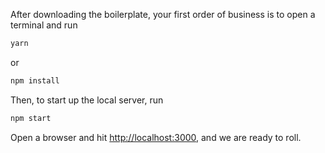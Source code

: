 

After downloading the boilerplate, your first order of business is to open a terminal and run 
```bash
yarn
```
or 
```bash
npm install
```

Then, to start up the local server, run
```bash
npm start
```

Open a browser and hit [http://localhost:3000](http://localhost:3000), and we are ready to roll.
